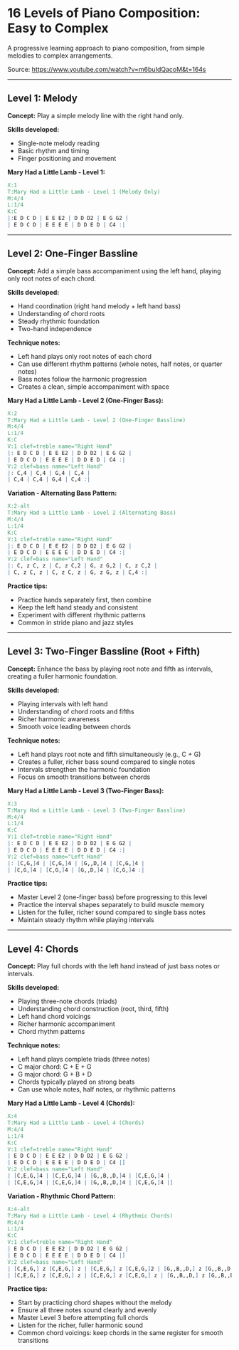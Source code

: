 # 16 Levels of Piano Composition: Easy to Complex

A progressive learning approach to piano composition, from simple melodies to complex arrangements.

Source: https://www.youtube.com/watch?v=m6buIdQacoM&t=164s

---

## Level 1: Melody

**Concept:** Play a simple melody line with the right hand only.

**Skills developed:**
- Single-note melody reading
- Basic rhythm and timing
- Finger positioning and movement

**Mary Had a Little Lamb - Level 1:**
```abc
X:1
T:Mary Had a Little Lamb - Level 1 (Melody Only)
M:4/4
L:1/4
K:C
|:E D C D | E E E2 | D D D2 | E G G2 |
| E D C D | E E E E | D D E D | C4 :|
```

---

## Level 2: One-Finger Bassline

**Concept:** Add a simple bass accompaniment using the left hand, playing only root notes of each chord.

**Skills developed:**
- Hand coordination (right hand melody + left hand bass)
- Understanding of chord roots
- Steady rhythmic foundation
- Two-hand independence

**Technique notes:**
- Left hand plays only root notes of each chord
- Can use different rhythm patterns (whole notes, half notes, or quarter notes)
- Bass notes follow the harmonic progression
- Creates a clean, simple accompaniment with space

**Mary Had a Little Lamb - Level 2 (One-Finger Bass):**
```abc
X:2
T:Mary Had a Little Lamb - Level 2 (One-Finger Bassline)
M:4/4
L:1/4
K:C
V:1 clef=treble name="Right Hand"
|: E D C D | E E E2 | D D D2 | E G G2 |
| E D C D | E E E E | D D E D | C4 :|
V:2 clef=bass name="Left Hand"
|: C,4 | C,4 | G,4 | C,4 |
| C,4 | C,4 | G,4 | C,4 :|
```

**Variation - Alternating Bass Pattern:**
```abc
X:2-alt
T:Mary Had a Little Lamb - Level 2 (Alternating Bass)
M:4/4
L:1/4
K:C
V:1 clef=treble name="Right Hand"
|: E D C D | E E E2 | D D D2 | E G G2 |
| E D C D | E E E E | D D E D | C4 :|
V:2 clef=bass name="Left Hand"
|: C, z C, z | C, z C,2 | G, z G,2 | C, z C,2 |
| C, z C, z | C, z C, z | G, z G, z | C,4 :|
```

**Practice tips:**
- Practice hands separately first, then combine
- Keep the left hand steady and consistent
- Experiment with different rhythmic patterns
- Common in stride piano and jazz styles

---

## Level 3: Two-Finger Bassline (Root + Fifth)

**Concept:** Enhance the bass by playing root note and fifth as intervals, creating a fuller harmonic foundation.

**Skills developed:**
- Playing intervals with left hand
- Understanding of chord roots and fifths
- Richer harmonic awareness
- Smooth voice leading between chords

**Technique notes:**
- Left hand plays root note and fifth simultaneously (e.g., C + G)
- Creates a fuller, richer bass sound compared to single notes
- Intervals strengthen the harmonic foundation
- Focus on smooth transitions between chords

**Mary Had a Little Lamb - Level 3 (Two-Finger Bass):**
```abc
X:3
T:Mary Had a Little Lamb - Level 3 (Two-Finger Bassline)
M:4/4
L:1/4
K:C
V:1 clef=treble name="Right Hand"
|: E D C D | E E E2 | D D D2 | E G G2 |
| E D C D | E E E E | D D E D | C4 :|
V:2 clef=bass name="Left Hand"
|: [C,G,]4 | [C,G,]4 | [G,,D,]4 | [C,G,]4 |
| [C,G,]4 | [C,G,]4 | [G,,D,]4 | [C,G,]4 :|
```

**Practice tips:**
- Master Level 2 (one-finger bass) before progressing to this level
- Practice the interval shapes separately to build muscle memory
- Listen for the fuller, richer sound compared to single bass notes
- Maintain steady rhythm while playing intervals

---

## Level 4: Chords

**Concept:** Play full chords with the left hand instead of just bass notes or intervals.

**Skills developed:**
- Playing three-note chords (triads)
- Understanding chord construction (root, third, fifth)
- Left hand chord voicings
- Richer harmonic accompaniment
- Chord rhythm patterns

**Technique notes:**
- Left hand plays complete triads (three notes)
- C major chord: C + E + G
- G major chord: G + B + D
- Chords typically played on strong beats
- Can use whole notes, half notes, or rhythmic patterns

**Mary Had a Little Lamb - Level 4 (Chords):**
```abc
X:4
T:Mary Had a Little Lamb - Level 4 (Chords)
M:4/4
L:1/4
K:C
V:1 clef=treble name="Right Hand"
| E D C D | E E E2 | D D D2 | E G G2 |
| E D C D | E E E E | D D E D | C4 |]
V:2 clef=bass name="Left Hand"
| [C,E,G,]4 | [C,E,G,]4 | [G,,B,,D,]4 | [C,E,G,]4 |
| [C,E,G,]4 | [C,E,G,]4 | [G,,B,,D,]4 | [C,E,G,]4 |]
```

**Variation - Rhythmic Chord Pattern:**
```abc
X:4-alt
T:Mary Had a Little Lamb - Level 4 (Rhythmic Chords)
M:4/4
L:1/4
K:C
V:1 clef=treble name="Right Hand"
| E D C D | E E E2 | D D D2 | E G G2 |
| E D C D | E E E E | D D E D | C4 |]
V:2 clef=bass name="Left Hand"
| [C,E,G,] z [C,E,G,] z | [C,E,G,] z [C,E,G,]2 | [G,,B,,D,] z [G,,B,,D,]2 | [C,E,G,] z [C,E,G,]2 |
| [C,E,G,] z [C,E,G,] z | [C,E,G,] z [C,E,G,] z | [G,,B,,D,] z [G,,B,,D,] z | [C,E,G,]4 |]
```

**Practice tips:**
- Start by practicing chord shapes without the melody
- Ensure all three notes sound clearly and evenly
- Master Level 3 before attempting full chords
- Listen for the richer, fuller harmonic sound
- Common chord voicings: keep chords in the same register for smooth transitions

